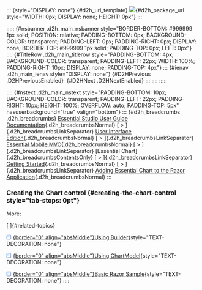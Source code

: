::: {style="DISPLAY: none"}
[](ms-xhelp:///?Id=d2h_url_template){#d2h_url_template} ![](!package_url!){#d2h_package_url style="WIDTH: 0px; DISPLAY: none; HEIGHT: 0px"}
:::

::::: {#nsbanner .d2h_main_nsbanner style="BORDER-BOTTOM: #999999 1px solid; POSITION: relative; PADDING-BOTTOM: 0px; BACKGROUND-COLOR: transparent; PADDING-LEFT: 0px; PADDING-RIGHT: 0px; DISPLAY: none; BORDER-TOP: #999999 1px solid; PADDING-TOP: 0px; LEFT: 0px"}
:::: {#TitleRow .d2h_main_titlerow style="PADDING-BOTTOM: 4px; BACKGROUND-COLOR: transparent; PADDING-LEFT: 22px; WIDTH: 100%; PADDING-RIGHT: 10px; DISPLAY: none; PADDING-TOP: 4px"}
::: {#ienav .d2h_main_ienav style="DISPLAY: none"}
[](ms-xhelp:///?Id=2e52ffa4-cb87-43ed-bbeb-7ed9d4f5cf6a){#D2HPrevious .D2HPreviousEnabled}  [](ms-xhelp:///?Id=3ad70cf2-cd29-4b18-a1b2-a2e64b23e565){#D2HNext .D2HNextEnabled}
:::
::::
:::::

:::: {#nstext .d2h_main_nstext style="PADDING-BOTTOM: 10px; BACKGROUND-COLOR: transparent; PADDING-LEFT: 22px; PADDING-RIGHT: 10px; HEIGHT: 100%; OVERFLOW: auto; PADDING-TOP: 5px" hasuserbackground="true" valign="bottom"}
::: {#d2h_breadcrumbs .d2h_breadcrumbs}
[Essential Studio User Guide Documentation](ms-xhelp:///?Id=12457748-09e3-4d74-a240-8e049cedf030){.d2h_breadcrumbsNormal} [ \> ]{.d2h_breadcrumbsLinkSeparator} [User Interface Edition](ms-xhelp:///?Id=c29296b7-531c-413b-a0ec-488ca1f7f669){.d2h_breadcrumbsNormal} [ \> ]{.d2h_breadcrumbsLinkSeparator} [Essential Mobile MVC](ms-xhelp:///?Id=74df42e3-5434-4590-9be6-3ae2f911cbbc){.d2h_breadcrumbsNormal} [ \> ]{.d2h_breadcrumbsLinkSeparator} [Essential Chart]{.d2h_breadcrumbsContentsOnly} [ \> ]{.d2h_breadcrumbsLinkSeparator} [Getting Started](ms-xhelp:///?Id=3eb7eb94-5332-4941-affa-4bfbabf22ff3){.d2h_breadcrumbsNormal} [ \> ]{.d2h_breadcrumbsLinkSeparator} [Adding Essential Chart to the Razor Application](ms-xhelp:///?Id=eb8a4a3b-d853-4fa4-a088-ac9ebe568d10){.d2h_breadcrumbsNormal}
:::

### Creating the Chart control {#creating-the-chart-control style="tab-stops: 0pt"}

More:

[ ]{#related-topics}

[![](button.gif){border="0" align="absMiddle"}Using Builder](ms-xhelp:///?Id=adff7a34-b482-46b6-a6b3-7219551ec0c0){style="TEXT-DECORATION: none"}

[![](button.gif){border="0" align="absMiddle"}Using ChartModel](ms-xhelp:///?Id=9241dfa7-01c7-4951-a81e-89425a9d970b){style="TEXT-DECORATION: none"}

[![](button.gif){border="0" align="absMiddle"}Basic Razor Sample](ms-xhelp:///?Id=afc18b22-185f-416b-8320-b17b8d5c015f){style="TEXT-DECORATION: none"}
::::
